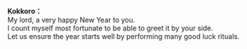 # 

  
**Kokkoro：**  
My lord, a very happy New Year to you.  
I count myself most fortunate to be able to greet it by your side.  
Let us ensure the year starts well by performing many good luck rituals.  

